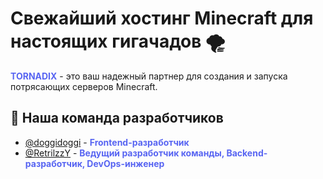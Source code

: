 # Свежайший хостинг Minecraft для настоящих гигачадов 🌪

<span style="color: #5865f2; font-weight: bold;">TORNADIX</span>  - это ваш надежный партнер для создания и запуска потрясающих серверов Minecraft.

## 👥 Наша команда разработчиков

- [@doggidoggi](https://github.com/doggidoggi) - <span style="color: #5865f2; font-weight: bold;">Frontend-разработчик</span>
- [@RetrilzzY](https://github.com/RetrilzzY) - <span style="color: #5865f2; font-weight: bold;">Ведущий разработчик команды, Backend-разработчик, DevOps-инженер</span>
